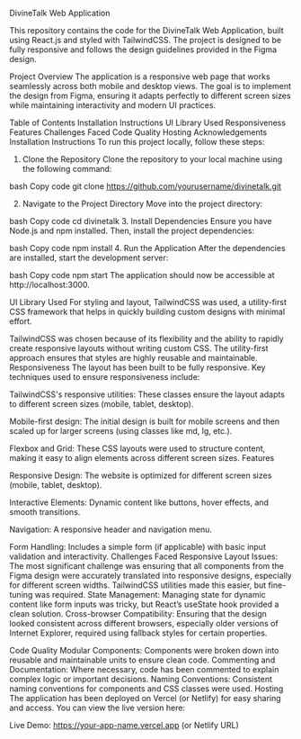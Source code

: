 DivineTalk Web Application


This repository contains the code for the DivineTalk Web Application, built using React.js and styled with TailwindCSS. The project is designed to be fully responsive and follows the design guidelines provided in the Figma design.

Project Overview
The application is a responsive web page that works seamlessly across both mobile and desktop views. The goal is to implement the design from Figma, ensuring it adapts perfectly to different screen sizes while maintaining interactivity and modern UI practices.

Table of Contents
Installation Instructions
UI Library Used
Responsiveness
Features
Challenges Faced
Code Quality
Hosting
Acknowledgements
Installation Instructions
To run this project locally, follow these steps:

1. Clone the Repository
Clone the repository to your local machine using the following command:

bash
Copy code
git clone https://github.com/yourusername/divinetalk.git

2. Navigate to the Project Directory
Move into the project directory:

bash
Copy code
cd divinetalk
3. Install Dependencies
Ensure you have Node.js and npm installed. Then, install the project dependencies:

bash
Copy code
npm install
4. Run the Application
After the dependencies are installed, start the development server:

bash
Copy code
npm start
The application should now be accessible at http://localhost:3000.

UI Library Used
For styling and layout, TailwindCSS was used, a utility-first CSS framework that helps in quickly building custom designs with minimal effort.

TailwindCSS was chosen because of its flexibility and the ability to rapidly create responsive layouts without writing custom CSS. The utility-first approach ensures that styles are highly reusable and maintainable.
Responsiveness
The layout has been built to be fully responsive. Key techniques used to ensure responsiveness include:

TailwindCSS's responsive utilities: These classes ensure the layout adapts to different screen sizes (mobile, tablet, desktop).

Mobile-first design: The initial design is built for mobile screens and then scaled up for larger screens (using classes like md, lg, etc.).

Flexbox and Grid: These CSS layouts were used to structure content, making it easy to align elements across different screen sizes.
Features

Responsive Design: The website is optimized for different screen sizes (mobile, tablet, desktop).

Interactive Elements: Dynamic content like buttons, hover effects, and smooth transitions.

Navigation: A responsive header and navigation menu.

Form Handling: Includes a simple form (if applicable) with basic input validation and interactivity.
Challenges Faced
Responsive Layout Issues: The most significant challenge was ensuring that all components from the Figma design were accurately translated into responsive designs, especially for different screen widths. TailwindCSS utilities made this easier, but fine-tuning was required.
State Management: Managing state for dynamic content like form inputs was tricky, but React’s useState hook provided a clean solution.
Cross-browser Compatibility: Ensuring that the design looked consistent across different browsers, especially older versions of Internet Explorer, required using fallback styles for certain properties.

Code Quality
Modular Components: Components were broken down into reusable and maintainable units to ensure clean code.
Commenting and Documentation: Where necessary, code has been commented to explain complex logic or important decisions.
Naming Conventions: Consistent naming conventions for components and CSS classes were used.
Hosting
The application has been deployed on Vercel (or Netlify) for easy sharing and access. You can view the live version here:

Live Demo: https://your-app-name.vercel.app (or Netlify URL)